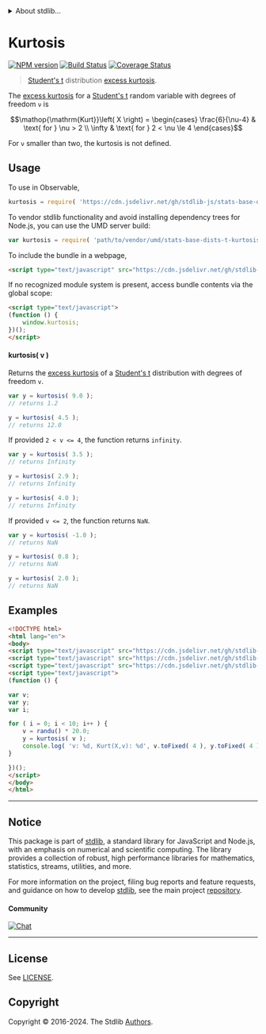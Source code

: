 <!--

@license Apache-2.0

Copyright (c) 2018 The Stdlib Authors.

Licensed under the Apache License, Version 2.0 (the "License");
you may not use this file except in compliance with the License.
You may obtain a copy of the License at

   http://www.apache.org/licenses/LICENSE-2.0

Unless required by applicable law or agreed to in writing, software
distributed under the License is distributed on an "AS IS" BASIS,
WITHOUT WARRANTIES OR CONDITIONS OF ANY KIND, either express or implied.
See the License for the specific language governing permissions and
limitations under the License.

-->


<details>
  <summary>
    About stdlib...
  </summary>
  <p>We believe in a future in which the web is a preferred environment for numerical computation. To help realize this future, we've built stdlib. stdlib is a standard library, with an emphasis on numerical and scientific computation, written in JavaScript (and C) for execution in browsers and in Node.js.</p>
  <p>The library is fully decomposable, being architected in such a way that you can swap out and mix and match APIs and functionality to cater to your exact preferences and use cases.</p>
  <p>When you use stdlib, you can be absolutely certain that you are using the most thorough, rigorous, well-written, studied, documented, tested, measured, and high-quality code out there.</p>
  <p>To join us in bringing numerical computing to the web, get started by checking us out on <a href="https://github.com/stdlib-js/stdlib">GitHub</a>, and please consider <a href="https://opencollective.com/stdlib">financially supporting stdlib</a>. We greatly appreciate your continued support!</p>
</details>

# Kurtosis

[![NPM version][npm-image]][npm-url] [![Build Status][test-image]][test-url] [![Coverage Status][coverage-image]][coverage-url] <!-- [![dependencies][dependencies-image]][dependencies-url] -->

> [Student's t][t-distribution] distribution [excess kurtosis][kurtosis].

<!-- Section to include introductory text. Make sure to keep an empty line after the intro `section` element and another before the `/section` close. -->

<section class="intro">

The [excess kurtosis][kurtosis] for a [Student's t][t-distribution] random variable with degrees of freedom `ν` is

<!-- <equation class="equation" label="eq:t_kurtosis" align="center" raw="\operatorname{Kurt}\left( X \right) = \begin{cases} \frac{6}{\nu-4} & \text{ for } \nu > 2 \\ \infty & \text{ for } 2 < \nu \le 4 \end{cases}" alt="Excess kurtosis for a Student's t distribution."> -->

```math
\mathop{\mathrm{Kurt}}\left( X \right) = \begin{cases} \frac{6}{\nu-4} & \text{ for } \nu > 2 \\ \infty & \text{ for } 2 < \nu \le 4 \end{cases}
```

<!-- <div class="equation" align="center" data-raw-text="\operatorname{Kurt}\left( X \right) = \begin{cases} \frac{6}{\nu-4} &amp; \text{ for } \nu &gt; 2 \\ \infty &amp; \text{ for } 2 &lt; \nu \le 4 \end{cases}" data-equation="eq:t_kurtosis">
    <img src="https://cdn.jsdelivr.net/gh/stdlib-js/stdlib@51534079fef45e990850102147e8945fb023d1d0/lib/node_modules/@stdlib/stats/base/dists/t/kurtosis/docs/img/equation_t_kurtosis.svg" alt="Excess kurtosis for a Student's t distribution.">
    <br>
</div> -->

<!-- </equation> -->

For `ν` smaller than two, the kurtosis is not defined.

</section>

<!-- /.intro -->

<!-- Package usage documentation. -->



<section class="usage">

## Usage

To use in Observable,

```javascript
kurtosis = require( 'https://cdn.jsdelivr.net/gh/stdlib-js/stats-base-dists-t-kurtosis@umd/browser.js' )
```

To vendor stdlib functionality and avoid installing dependency trees for Node.js, you can use the UMD server build:

```javascript
var kurtosis = require( 'path/to/vendor/umd/stats-base-dists-t-kurtosis/index.js' )
```

To include the bundle in a webpage,

```html
<script type="text/javascript" src="https://cdn.jsdelivr.net/gh/stdlib-js/stats-base-dists-t-kurtosis@umd/browser.js"></script>
```

If no recognized module system is present, access bundle contents via the global scope:

```html
<script type="text/javascript">
(function () {
    window.kurtosis;
})();
</script>
```

#### kurtosis( v )

Returns the [excess kurtosis][kurtosis] of a [Student's t][t-distribution] distribution with degrees of freedom `v`.

```javascript
var y = kurtosis( 9.0 );
// returns 1.2

y = kurtosis( 4.5 );
// returns 12.0
```

If provided `2 < v <= 4`, the function returns `infinity`.

```javascript
var y = kurtosis( 3.5 );
// returns Infinity

y = kurtosis( 2.9 );
// returns Infinity

y = kurtosis( 4.0 );
// returns Infinity
```

If provided `v <= 2`, the function returns `NaN`.

```javascript
var y = kurtosis( -1.0 );
// returns NaN

y = kurtosis( 0.8 );
// returns NaN

y = kurtosis( 2.0 );
// returns NaN
```

</section>

<!-- /.usage -->

<!-- Package usage notes. Make sure to keep an empty line after the `section` element and another before the `/section` close. -->

<section class="notes">

</section>

<!-- /.notes -->

<!-- Package usage examples. -->

<section class="examples">

## Examples

<!-- eslint no-undef: "error" -->

```html
<!DOCTYPE html>
<html lang="en">
<body>
<script type="text/javascript" src="https://cdn.jsdelivr.net/gh/stdlib-js/random-base-randu@umd/browser.js"></script>
<script type="text/javascript" src="https://cdn.jsdelivr.net/gh/stdlib-js/math-base-special-round@umd/browser.js"></script>
<script type="text/javascript" src="https://cdn.jsdelivr.net/gh/stdlib-js/stats-base-dists-t-kurtosis@umd/browser.js"></script>
<script type="text/javascript">
(function () {

var v;
var y;
var i;

for ( i = 0; i < 10; i++ ) {
    v = randu() * 20.0;
    y = kurtosis( v );
    console.log( 'v: %d, Kurt(X,v): %d', v.toFixed( 4 ), y.toFixed( 4 ) );
}

})();
</script>
</body>
</html>
```

</section>

<!-- /.examples -->

<!-- Section to include cited references. If references are included, add a horizontal rule *before* the section. Make sure to keep an empty line after the `section` element and another before the `/section` close. -->

<section class="references">

</section>

<!-- /.references -->

<!-- Section for related `stdlib` packages. Do not manually edit this section, as it is automatically populated. -->

<section class="related">

</section>

<!-- /.related -->

<!-- Section for all links. Make sure to keep an empty line after the `section` element and another before the `/section` close. -->


<section class="main-repo" >

* * *

## Notice

This package is part of [stdlib][stdlib], a standard library for JavaScript and Node.js, with an emphasis on numerical and scientific computing. The library provides a collection of robust, high performance libraries for mathematics, statistics, streams, utilities, and more.

For more information on the project, filing bug reports and feature requests, and guidance on how to develop [stdlib][stdlib], see the main project [repository][stdlib].

#### Community

[![Chat][chat-image]][chat-url]

---

## License

See [LICENSE][stdlib-license].


## Copyright

Copyright &copy; 2016-2024. The Stdlib [Authors][stdlib-authors].

</section>

<!-- /.stdlib -->

<!-- Section for all links. Make sure to keep an empty line after the `section` element and another before the `/section` close. -->

<section class="links">

[npm-image]: http://img.shields.io/npm/v/@stdlib/stats-base-dists-t-kurtosis.svg
[npm-url]: https://npmjs.org/package/@stdlib/stats-base-dists-t-kurtosis

[test-image]: https://github.com/stdlib-js/stats-base-dists-t-kurtosis/actions/workflows/test.yml/badge.svg?branch=main
[test-url]: https://github.com/stdlib-js/stats-base-dists-t-kurtosis/actions/workflows/test.yml?query=branch:main

[coverage-image]: https://img.shields.io/codecov/c/github/stdlib-js/stats-base-dists-t-kurtosis/main.svg
[coverage-url]: https://codecov.io/github/stdlib-js/stats-base-dists-t-kurtosis?branch=main

<!--

[dependencies-image]: https://img.shields.io/david/stdlib-js/stats-base-dists-t-kurtosis.svg
[dependencies-url]: https://david-dm.org/stdlib-js/stats-base-dists-t-kurtosis/main

-->

[chat-image]: https://img.shields.io/gitter/room/stdlib-js/stdlib.svg
[chat-url]: https://app.gitter.im/#/room/#stdlib-js_stdlib:gitter.im

[stdlib]: https://github.com/stdlib-js/stdlib

[stdlib-authors]: https://github.com/stdlib-js/stdlib/graphs/contributors

[umd]: https://github.com/umdjs/umd
[es-module]: https://developer.mozilla.org/en-US/docs/Web/JavaScript/Guide/Modules

[deno-url]: https://github.com/stdlib-js/stats-base-dists-t-kurtosis/tree/deno
[deno-readme]: https://github.com/stdlib-js/stats-base-dists-t-kurtosis/blob/deno/README.md
[umd-url]: https://github.com/stdlib-js/stats-base-dists-t-kurtosis/tree/umd
[umd-readme]: https://github.com/stdlib-js/stats-base-dists-t-kurtosis/blob/umd/README.md
[esm-url]: https://github.com/stdlib-js/stats-base-dists-t-kurtosis/tree/esm
[esm-readme]: https://github.com/stdlib-js/stats-base-dists-t-kurtosis/blob/esm/README.md
[branches-url]: https://github.com/stdlib-js/stats-base-dists-t-kurtosis/blob/main/branches.md

[stdlib-license]: https://raw.githubusercontent.com/stdlib-js/stats-base-dists-t-kurtosis/main/LICENSE

[t-distribution]: https://en.wikipedia.org/wiki/Student%27s_t-distribution

[kurtosis]: https://en.wikipedia.org/wiki/Kurtosis

</section>

<!-- /.links -->
